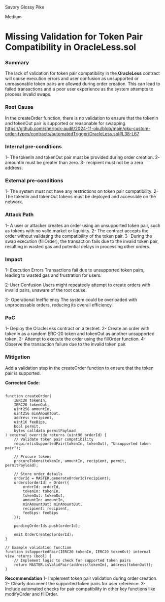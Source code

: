 Savory Glossy Pike

Medium

# Missing Validation for Token Pair Compatibility in OracleLess.sol

### Summary

The lack of validation for token pair compatibility in the **OracleLess** contract will cause execution errors and user confusion as unsupported or unreasonable token pairs are allowed during order creation. This can lead to failed transactions and a poor user experience as the system attempts to process invalid swaps.

### Root Cause

In the createOrder function, there is no validation to ensure that the tokenIn and tokenOut pair is supported or reasonable for swapping.
https://github.com/sherlock-audit/2024-11-oku/blob/main/oku-custom-order-types/contracts/automatedTrigger/OracleLess.sol#L38-L67

### Internal pre-conditions

1- The tokenIn and tokenOut pair must be provided during order creation.
2- amountIn must be greater than zero.
3- recipient must not be a zero address.


### External pre-conditions

1- The system must not have any restrictions on token pair compatibility.
2- The tokenIn and tokenOut tokens must be deployed and accessible on the network.

### Attack Path

1- A user or attacker creates an order using an unsupported token pair, such as tokens with no valid market or liquidity.
2- The contract accepts the order without validating the compatibility of the token pair.
3- During the swap execution (fillOrder), the transaction fails due to the invalid token pair, resulting in wasted gas and potential delays in processing other orders.


### Impact

1- Execution Errors
Transactions fail due to unsupported token pairs, leading to wasted gas and frustration for users.

2-User Confusion
Users might repeatedly attempt to create orders with invalid pairs, unaware of the root cause.

3- Operational Inefficiency
The system could be overloaded with unprocessable orders, reducing its overall efficiency.

### PoC

1- Deploy the OracleLess contract on a testnet.
2- Create an order with tokenIn as a random ERC-20 token and tokenOut as another unsupported token.
3- Attempt to execute the order using the fillOrder function.
4- Observe the transaction failure due to the invalid token pair.

### Mitigation

Add a validation step in the createOrder function to ensure that the token pair is supported.

**Corrected Code:**

```solidity

function createOrder(
    IERC20 tokenIn,
    IERC20 tokenOut,
    uint256 amountIn,
    uint256 minAmountOut,
    address recipient,
    uint16 feeBips,
    bool permit,
    bytes calldata permitPayload
) external override returns (uint96 orderId) {
    // Validate token pair compatibility
    require(isSupportedPair(tokenIn, tokenOut), "Unsupported token pair");

    // Procure tokens
    procureTokens(tokenIn, amountIn, recipient, permit, permitPayload);

    // Store order details
    orderId = MASTER.generateOrderId(recipient);
    orders[orderId] = Order({
        orderId: orderId,
        tokenIn: tokenIn,
        tokenOut: tokenOut,
        amountIn: amountIn,
        minAmountOut: minAmountOut,
        recipient: recipient,
        feeBips: feeBips
    });

    pendingOrderIds.push(orderId);

    emit OrderCreated(orderId);
}

// Example validation function
function isSupportedPair(IERC20 tokenIn, IERC20 tokenOut) internal view returns (bool) {
    // Implement logic to check for supported token pairs
    return MASTER.isValidPair(address(tokenIn), address(tokenOut));
}
```

**Recommendation**
1- Implement token pair validation during order creation.
2- Clearly document the supported token pairs for user reference.
3- Include automated checks for pair compatibility in other key functions like modifyOrder and fillOrder.
